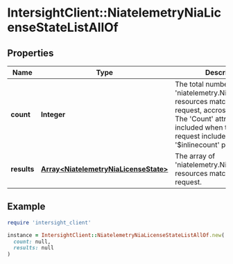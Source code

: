 # IntersightClient::NiatelemetryNiaLicenseStateListAllOf

## Properties

| Name | Type | Description | Notes |
| ---- | ---- | ----------- | ----- |
| **count** | **Integer** | The total number of &#39;niatelemetry.NiaLicenseState&#39; resources matching the request, accross all pages. The &#39;Count&#39; attribute is included when the HTTP GET request includes the &#39;$inlinecount&#39; parameter. | [optional] |
| **results** | [**Array&lt;NiatelemetryNiaLicenseState&gt;**](NiatelemetryNiaLicenseState.md) | The array of &#39;niatelemetry.NiaLicenseState&#39; resources matching the request. | [optional] |

## Example

```ruby
require 'intersight_client'

instance = IntersightClient::NiatelemetryNiaLicenseStateListAllOf.new(
  count: null,
  results: null
)
```


